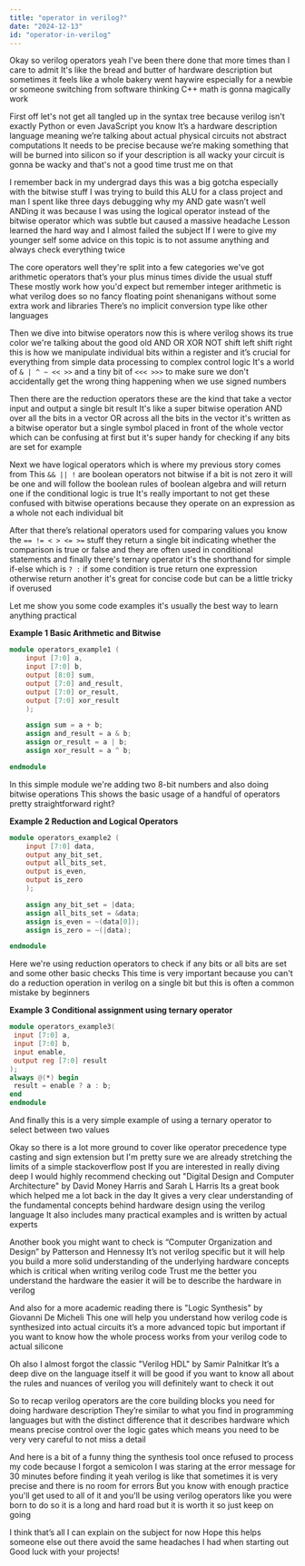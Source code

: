 ```yaml
---
title: "operator in verilog?"
date: "2024-12-13"
id: "operator-in-verilog"
---
```


Okay so verilog operators yeah I've been there done that more times than I care to admit It's like the bread and butter of hardware description but sometimes it feels like a whole bakery went haywire especially for a newbie or someone switching from software thinking C++ math is gonna magically work

First off let's not get all tangled up in the syntax tree because verilog isn't exactly Python or even JavaScript you know It’s a hardware description language meaning we’re talking about actual physical circuits not abstract computations It needs to be precise because we’re making something that will be burned into silicon so if your description is all wacky your circuit is gonna be wacky and that's not a good time trust me on that

I remember back in my undergrad days this was a big gotcha especially with the bitwise stuff I was trying to build this ALU for a class project and man I spent like three days debugging why my AND gate wasn’t well ANDing it was because I was using the logical operator instead of the bitwise operator which was subtle but caused a massive headache Lesson learned the hard way and I almost failed the subject If I were to give my younger self some advice on this topic is to not assume anything and always check everything twice

The core operators well they're split into a few categories we've got arithmetic operators that’s your plus minus times divide the usual stuff These mostly work how you'd expect but remember integer arithmetic is what verilog does so no fancy floating point shenanigans without some extra work and libraries There’s no implicit conversion type like other languages

Then we dive into bitwise operators now this is where verilog shows its true color we're talking about the good old AND OR XOR NOT shift left shift right this is how we manipulate individual bits within a register and it’s crucial for everything from simple data processing to complex control logic It's a world of `& | ^ ~ << >>` and a tiny bit of `<<< >>>` to make sure we don't accidentally get the wrong thing happening when we use signed numbers

Then there are the reduction operators these are the kind that take a vector input and output a single bit result It's like a super bitwise operation AND over all the bits in a vector OR across all the bits in the vector it's written as a bitwise operator but a single symbol placed in front of the whole vector which can be confusing at first but it's super handy for checking if any bits are set for example

Next we have logical operators which is where my previous story comes from This `&& || !` are boolean operators not bitwise if a bit is not zero it will be one and will follow the boolean rules of boolean algebra and will return one if the conditional logic is true It's really important to not get these confused with bitwise operations because they operate on an expression as a whole not each individual bit

After that there’s relational operators used for comparing values you know the `== != < > <= >=` stuff they return a single bit indicating whether the comparison is true or false and they are often used in conditional statements and finally there's ternary operator it's the shorthand for simple if-else which is `? :` if some condition is true return one expression otherwise return another it's great for concise code but can be a little tricky if overused

Let me show you some code examples it's usually the best way to learn anything practical

**Example 1 Basic Arithmetic and Bitwise**

```verilog
module operators_example1 (
    input [7:0] a,
    input [7:0] b,
    output [8:0] sum,
    output [7:0] and_result,
    output [7:0] or_result,
    output [7:0] xor_result
    );

    assign sum = a + b;
    assign and_result = a & b;
    assign or_result = a | b;
    assign xor_result = a ^ b;

endmodule
```

In this simple module we're adding two 8-bit numbers and also doing bitwise operations This shows the basic usage of a handful of operators pretty straightforward right?

**Example 2 Reduction and Logical Operators**

```verilog
module operators_example2 (
    input [7:0] data,
    output any_bit_set,
    output all_bits_set,
    output is_even,
    output is_zero
    );

    assign any_bit_set = |data;
    assign all_bits_set = &data;
    assign is_even = ~(data[0]);
    assign is_zero = ~(|data);

endmodule
```

Here we're using reduction operators to check if any bits or all bits are set and some other basic checks This time is very important because you can't do a reduction operation in verilog on a single bit but this is often a common mistake by beginners

**Example 3 Conditional assignment using ternary operator**

```verilog
module operators_example3(
 input [7:0] a,
 input [7:0] b,
 input enable,
 output reg [7:0] result
);
always @(*) begin
 result = enable ? a : b;
end
endmodule
```
And finally this is a very simple example of using a ternary operator to select between two values

Okay so there is a lot more ground to cover like operator precedence type casting and sign extension but I'm pretty sure we are already stretching the limits of a simple stackoverflow post If you are interested in really diving deep I would highly recommend checking out "Digital Design and Computer Architecture" by David Money Harris and Sarah L Harris Its a great book which helped me a lot back in the day It gives a very clear understanding of the fundamental concepts behind hardware design using the verilog language It also includes many practical examples and is written by actual experts

Another book you might want to check is “Computer Organization and Design” by Patterson and Hennessy It’s not verilog specific but it will help you build a more solid understanding of the underlying hardware concepts which is critical when writing verilog code Trust me the better you understand the hardware the easier it will be to describe the hardware in verilog

And also for a more academic reading there is "Logic Synthesis" by Giovanni De Micheli This one will help you understand how verilog code is synthesized into actual circuits it’s a more advanced topic but important if you want to know how the whole process works from your verilog code to actual silicone

Oh also I almost forgot the classic "Verilog HDL" by Samir Palnitkar It’s a deep dive on the language itself it will be good if you want to know all about the rules and nuances of verilog you will definitely want to check it out

So to recap verilog operators are the core building blocks you need for doing hardware description They’re similar to what you find in programming languages but with the distinct difference that it describes hardware which means precise control over the logic gates which means you need to be very very careful to not miss a detail

And here is a bit of a funny thing the synthesis tool once refused to process my code because I forgot a semicolon I was staring at the error message for 30 minutes before finding it yeah verilog is like that sometimes it is very precise and there is no room for errors But you know with enough practice you'll get used to all of it and you'll be using verilog operators like you were born to do so it is a long and hard road but it is worth it so just keep on going

I think that’s all I can explain on the subject for now Hope this helps someone else out there avoid the same headaches I had when starting out Good luck with your projects!
